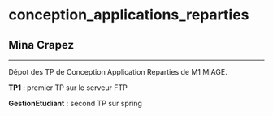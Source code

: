 # conception_applications_reparties

## Mina Crapez


---------------

Dépot des TP de Conception Application Reparties de M1 MIAGE.

**TP1** : premier TP sur le serveur FTP

**GestionEtudiant** : second TP sur spring

